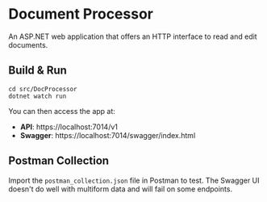 # Document Processor

An ASP.NET web application that offers an HTTP interface to read and edit documents.

## Build & Run

```shell
cd src/DocProcessor
dotnet watch run
```

You can then access the app at:

- **API**: https://localhost:7014/v1
- **Swagger**: https://localhost:7014/swagger/index.html

## Postman Collection

Import the `postman_collection.json` file in Postman to test.
The Swagger UI doesn't do well with multiform data and will fail on some endpoints. 